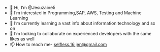- 👋 Hi, I’m @Jesuzaine5
- 👀 I’m interested in Programming,SAP, AWS, Testing and Machine Learning
- 🌱 I’m currently learning a vast info about information technology and so on
- 💞️ I’m looking to collaborate on experienced developers with the same likes as well
- 📫 How to reach me- selfless.16.jen@gmail.com

<!---
Jesuzaine5/Jesuzaine5 is a ✨ special ✨ repository because its `README.md` (this file) appears on your GitHub profile.
You can click the Preview link to take a look at your changes.
--->
